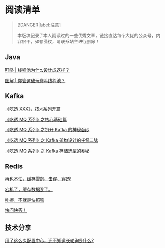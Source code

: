 # 阅读清单



> [!DANGER|label:注意]
>
> 本版块记录了本人阅读过的一些优秀文章，链接直达每个大佬的公众号，内容很干，如有侵权，请联系站主进行删除！



## Java

[叮咚 | 线程池为什么设计成这样？](https://mp.weixin.qq.com/s/G2cAMBpkpt6WtxPkc9kBQQ)

[图解 | 你管这破玩意叫线程池？](https://mp.weixin.qq.com/s?__biz=Mzk0MjE3NDE0Ng==&mid=2247491549&idx=1&sn=1d5728754e8c06a621bbdca336d85452&chksm=c2c66570f5b1ec66df623e5300084257bd943b134d34e16abaacdb58834702dbbc4599868b89&scene=21#wechat_redirect)

## Kafka

[《吃透 XXX》，技术系列开篇 ](https://mp.weixin.qq.com/s?__biz=MzU2MTM4NDAwMw==&mid=2247488603&idx=1&sn=468a4f698607dac659ddb0d2b2d6c7c2&chksm=fc78cb77cb0f4261434cc8b1d214b11f3b1596f935536e092f5a9e10573fd569331ca3e614d3&scene=178&cur_album_id=1763234202604388353#rd)

[《吃透 MQ 系列》之核心基础篇](https://mp.weixin.qq.com/s?__biz=MzU2MTM4NDAwMw==&mid=2247488812&idx=1&sn=1e23afce50441bcf594c001f0965306b&chksm=fc78ca00cb0f4316e4c8583b84556c62574b50adaa8511d932459396944e9babeee9d141086b&scene=178&cur_album_id=1763234202604388353#rd)

[《吃透 MQ 系列》之扒开 Kafka 的神秘面纱](https://mp.weixin.qq.com/s?__biz=MzU2MTM4NDAwMw==&mid=2247490102&idx=1&sn=68d55b3c5ac74038c76d6837b862a11c&chksm=fc78c51acb0f4c0cd5a1d6ceedb9948f82d48791ab789e9edfd6e83e34fbad1ace5749bee203&scene=178&cur_album_id=1763234202604388353#rd)

[《吃透 MQ 系列》之 Kafka 架构设计的任督二脉](https://mp.weixin.qq.com/s/GzQ19XSMGEesthLOO7wxOg)

[《吃透 MQ 系列》之 Kafka 存储选型的奥秘 ](https://mp.weixin.qq.com/s/05arNhzPrnE06lEHO3smHA)

## Redis

[再也不怕，缓存雪崩、击穿、穿透!](https://mp.weixin.qq.com/s/_StOUX9Nu-Bo8UpX7ThZmg)

[宕机了，缓存数据没了。](https://mp.weixin.qq.com/s/AFd2rOKD7RViadUjBGiobw)

[咔擦，不就是快照嘛 ](https://mp.weixin.qq.com/s/xQHd0AAy9tP4HXNMDoUYKQ)

[快问快答！](https://mp.weixin.qq.com/s/z6KSXLNBvs5u_khJwW95Hg)

## 技术分享

[用了这么久配置中心，还不知道长轮询是什么?](https://mp.weixin.qq.com/s/qzCH0TyHzxxUfWQOUKakww)





